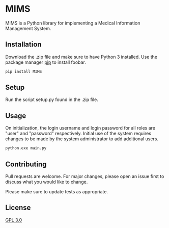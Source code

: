 # MIMS

MIMS is a Python library for implementing a Medical Information Management System.

## Installation

Download the .zip file and make sure to have Python 3 installed. Use the package manager [pip](https://pip.pypa.io/en/stable/) to install foobar.

```bash
pip install MIMS
```

## Setup

Run the script setup.py found in the .zip file. 

## Usage
On initialization, the login username and login password for all roles are "user" and "password" respectively. Initial use of the system requires changes to be made by the system administrator to add additional users.
```python
python.exe main.py
```

## Contributing
Pull requests are welcome. For major changes, please open an issue first to discuss what you would like to change.

Please make sure to update tests as appropriate.

## License
[GPL 3.0](https://choosealicense.com/licenses/gpl-3.0/)